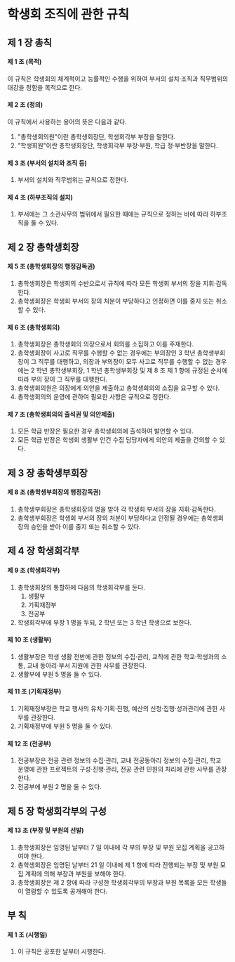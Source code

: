 # 학생회 조직에 관한 규칙

## 제 1 장 총칙

#### 제 1 조 (목적)

이 규칙은 학생회의 체계적이고 능률적인 수행을 위하여 부서의 설치&middot;조직과 직무범위의 대강을 정함을 목적으로 한다.

#### 제 2 조 (정의)

이 규칙에서 사용하는 용어의 뜻은 다음과 같다.

1.  "총학생회의원"이란 총학생회장단, 학생회각부 부장을 말한다.
1.  "학생회원"이란 총학생회장단, 학생회각부 부장&middot;부원, 학급 정&middot;부반장을 말한다.

#### 제 3 조 (부서의 설치와 조직 등)

1.  부서의 설치와 직무범위는 규칙으로 정한다.

#### 제 4 조 (하부조직의 설치)

1.  부서에는 그 소관사무의 범위에서 필요한 때에는 규칙으로 정하는 바에 따라 하부조직을 둘 수 있다.

## 제 2 장 총학생회장

#### 제 5 조 (총학생회장의 행정감독권)

1.  총학생회장은 학생회의 수반으로서 규칙에 따라 모든 학생회 부서의 장을 지휘&middot;감독한다.
1.  총학생회장은 학생회 부서의 장의 처분이 부당하다고 인정하면 이를 중지 또는 취소할 수 있다.

#### 제 6 조 (총학생회의)

1.  총학생회장은 총학생회의 의장으로서 회의를 소집하고 이를 주재한다.
1.  총학생회장이 사고로 직무를 수행할 수 없는 경우에는 부의장인 3 학년 총학생부회장이 그 직무를 대행하고, 의장과 부의장이 모두 사고로 직무를 수행할 수 없는 경우에는 2 학년 총학생부회장, 1 학년 총학생부회장 및 제 8 조 제 1 항에 규정된 순서에 따라 부의 장이 그 직무를 대행한다.
1.  총학생회의원은 의장에게 의안을 제출하고 총학생회의의 소집을 요구할 수 있다.
1.  총학생회의의 운영에 관하여 필요한 사항은 규칙으로 정한다.

#### 제 7 조 (총학생회의의 출석권 및 의안제출)

1.  모든 학급 반장은 필요한 경우 총학생회의에 출석하여 발언할 수 있다.
1.  모든 학급 반장은 학생회 생활부 안건 수집 담당자에게 의안의 제출을 건의할 수 있다.

## 제 3 장 총학생부회장

#### 제 8 조 (총학생부회장의 행정감독권)

1.  총학생부회장은 총학생회장의 명을 받아 각 학생회 부서의 장을 지휘&middot;감독한다.
1.  총학생부회장은 학생회 부서의 장의 처분이 부당하다고 인정될 경우에는 총학생회장의 승인을 받아 이를 중지 또는 취소할 수 있다.

## 제 4 장 학생회각부

#### 제 9 조 (학생회각부)

1.  총학생회장의 통할하에 다음의 학생회각부를 둔다.
    1.  생활부
    1.  기획재정부
    1.  전공부
1.  학생회각부에 부장 1 명을 두되, 2 학년 또는 3 학년 학생으로 보한다.

#### 제 10 조 (생활부)

1.  생활부장은 학생 생활 전반에 관한 정보의 수집&middot;관리, 교칙에 관한 학교&middot;학생과의 소통, 교내 동아리&middot;부서 지원에 관한 사무를 관장한다.
1.  생활부에 부원 5 명을 둘 수 있다.

#### 제 11 조 (기획재정부)

1.  기획재정부장은 학교 행사의 유치&middot;기획&middot;진행, 예산의 신청&middot;집행&middot;성과관리에 관한 사무를 관장한다.
1.  기획재정부에 부원 5 명을 둘 수 있다.

#### 제 12 조 (전공부)

1.  전공부장은 전공 관련 정보의 수집&middot;관리, 교내 전공동아리 정보의 수집&middot;관리, 학교 운영에 관한 프로젝트의 구성&middot;진행&middot;관리, 전공 관련 민원의 처리에 관한 사무를 관장한다.
1.  전공부에 부원 2 명을 둘 수 있다.

## 제 5 장 학생회각부의 구성

#### 제 13 조 (부장 및 부원의 선발)

1.  총학생회장은 임명된 날부터 7 일 이내에 각 부의 부장 및 부원 모집 계획을 공고하여야 한다.
1.  총학생회장은 임명된 날부터 21 일 이내에 제 1 항에 따라 진행되는 부장 및 부원 모집 계획에 의해 부장과 부원을 보해야 한다.
1.  총학생회장은 제 2 항에 따라 구성한 학생회각부의 부장과 부원 목록을 모든 학생들이 열람할 수 있도록 공개해야 한다.

## 부 칙

#### 제 1 조 (시행일)

1.  이 규칙은 공포한 날부터 시행한다.
